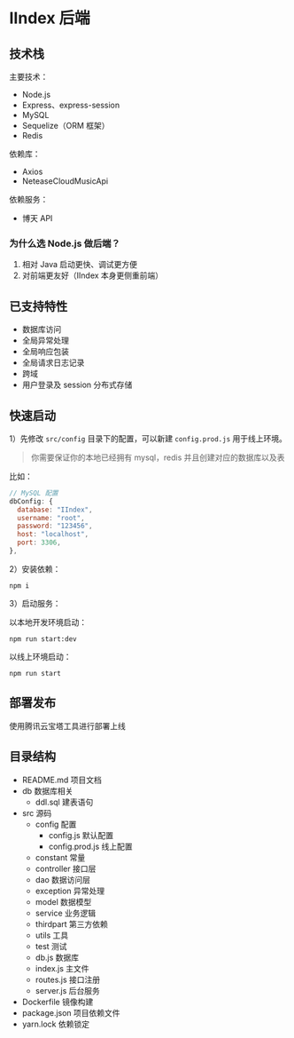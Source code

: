 # IIndex 后端

## 技术栈

主要技术：

- Node.js
- Express、express-session
- MySQL
- Sequelize（ORM 框架）
- Redis

依赖库：

- Axios
- NeteaseCloudMusicApi

依赖服务：

- 博天 API

### 为什么选 Node.js 做后端？

1. 相对 Java 启动更快、调试更方便
2. 对前端更友好（IIndex 本身更侧重前端）

## 已支持特性

- 数据库访问
- 全局异常处理
- 全局响应包装
- 全局请求日志记录
- 跨域
- 用户登录及 session 分布式存储

## 快速启动

1）先修改 `src/config` 目录下的配置，可以新建 `config.prod.js` 用于线上环境。

> 你需要保证你的本地已经拥有 mysql，redis 并且创建对应的数据库以及表

比如：

```javascript
// MySQL 配置
dbConfig: {
  database: "IIndex",
  username: "root",
  password: "123456",
  host: "localhost",
  port: 3306,
},
```

2）安装依赖：

```
npm i
```

3）启动服务：

以本地开发环境启动：

```
npm run start:dev
```

以线上环境启动：

```
npm run start
```

## 部署发布

使用腾讯云宝塔工具进行部署上线

## 目录结构

- README.md 项目文档
- db 数据库相关
  - ddl.sql 建表语句
- src 源码
  - config 配置
    - config.js 默认配置
    - config.prod.js 线上配置
  - constant 常量
  - controller 接口层
  - dao 数据访问层
  - exception 异常处理
  - model 数据模型
  - service 业务逻辑
  - thirdpart 第三方依赖
  - utils 工具
  - test 测试
  - db.js 数据库
  - index.js 主文件
  - routes.js 接口注册
  - server.js 后台服务
- Dockerfile 镜像构建
- package.json 项目依赖文件
- yarn.lock 依赖锁定
